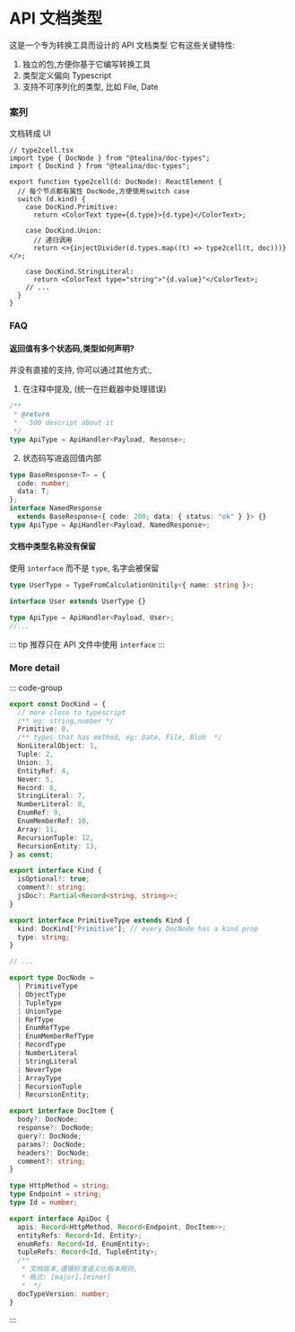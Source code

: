 # API 文档类型

这是一个专为转换工具而设计的 API 文档类型
它有这些关键特性:

1. 独立的包,方便你基于它编写转换工具
1. 类型定义偏向 Typescript
1. 支持不可序列化的类型, 比如 File, Date

### 案列

文档转成 UI

```tsx
// type2cell.tsx
import type { DocNode } from "@tealina/doc-types";
import { DocKind } from "@tealina/doc-types";

export function type2cell(d: DocNode): ReactElement {
  // 每个节点都有属性 DocNode,方便使用switch case
  switch (d.kind) {
    case DocKind.Primitive:
      return <ColorText type={d.type}>{d.type}</ColorText>;

    case DocKind.Union:
      // 递归调用
      return <>{injectDivider(d.types.map((t) => type2cell(t, doc)))}</>;

    case DocKind.StringLiteral:
      return <ColorText type="string">"{d.value}"</ColorText>;
    // ...
  }
}
```

### FAQ

#### 返回值有多个状态码,类型如何声明?

并没有直接的支持, 你可以通过其他方式:,

1. 在注释中提及, (统一在拦截器中处理错误)

```ts
/**
 * @return
 *  -500 descript about it
 */
type ApiType = ApiHandler<Payload, Resonse>;
```

2. 状态码写进返回值内部

```ts
type BaseResponse<T> = {
  code: number;
  data: T;
};
interface NamedResponse
  extends BaseResponse<{ code: 200; data: { status: "ok" } }> {}
type ApiType = ApiHandler<Payload, NamedResponse>;
```

#### 文档中类型名称没有保留

使用 `interface` 而不是 `type`, 名字会被保留

```ts
type UserType = TypeFromCalculationUnitily<{ name: string }>;

interface User extends UserType {}

type ApiType = ApiHandler<Payload, User>;
//...
```

::: tip 推荐只在 API 文件中使用 `interface`
:::

### More detail

::: code-group

```ts [@tealina/doc-type/index.ts]
export const DocKind = {
  // more close to typescript
  /** eg: string,number */
  Primitive: 0,
  /** types that has method, eg: Date, File, Blob  */
  NonLiteralObject: 1,
  Tuple: 2,
  Union: 3,
  EntityRef: 4,
  Never: 5,
  Record: 6,
  StringLiteral: 7,
  NumberLiteral: 8,
  EnumRef: 9,
  EnumMemberRef: 10,
  Array: 11,
  RecursionTuple: 12,
  RecursionEntity: 13,
} as const;

export interface Kind {
  isOptional?: true;
  comment?: string;
  jsDoc?: Partial<Record<string, string>>;
}

export interface PrimitiveType extends Kind {
  kind: DocKind["Primitive"]; // every DocNode has a kind prop
  type: string;
}

// ...

export type DocNode =
  | PrimitiveType
  | ObjectType
  | TupleType
  | UnionType
  | RefType
  | EnumRefType
  | EnumMemberRefType
  | RecordType
  | NumberLiteral
  | StringLiteral
  | NeverType
  | ArrayType
  | RecursionTuple
  | RecursionEntity;

export interface DocItem {
  body?: DocNode;
  response?: DocNode;
  query?: DocNode;
  params?: DocNode;
  headers?: DocNode;
  comment?: string;
}

type HttpMethod = string;
type Endpoint = string;
type Id = number;

export interface ApiDoc {
  apis: Record<HttpMethod, Record<Endpoint, DocItem>>;
  entityRefs: Record<Id, Entity>;
  enumRefs: Record<Id, EnumEntity>;
  tupleRefs: Record<Id, TupleEntity>;
  /**
   * 文档版本,遵循标准语义化版本规则,
   * 格式: [major].[minor]
   *  */
  docTypeVersion: number;
}
```

:::

